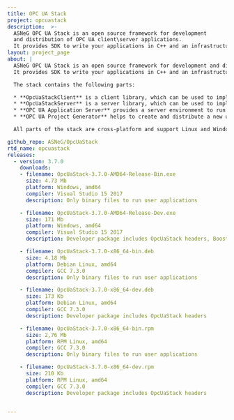 ```yaml
---
title: OPC UA Stack
project: opcuastack
description:  >-
  ASNeG OPC UA Stack is an open source framework for development
  and distribution of OPC UA client\server applications.
  It provides SDK to write your applications in C++ and an infrastructure to run and distribute them.
layout: project_page
about: |
  ASNeG OPC UA Stack is an open source framework for development and distribution of OPC UA client\\server applications.
  It provides SDK to write your applications in C++ and an infrastructure to run and distribute them.

  The stack contains the following parts:

  * **OpcUaStackClient** is a client library, which can be used to implement a client OPC UA application in C++.
  * **OpcUaStackServer** is a server library, which can be used to implement a server OPC UA application in C++.
  * **OPC UA Application Server** provides a server environment to run user OPC UA client\\server applications as dynamic libraries.
  * **OPC UA Project Generator** helps to create and distribute a new user application for Application Server.

  All parts of the stack are cross-platform and support Linux and Windows operation systems.

github_repo: ASNeG/OpcUaStack
rtd_name: opcuastack
releases:
  - version: 3.7.0
    downloads:
    - filename: OpcUaStack-3.7.0-AMD64-Release-Bin.exe
      size: 4.73 Mb
      platform: Windows, amd64
      compiler: Visual Studio 15 2017
      description: Only binary files to run user applications

    - filename: OpcUaStack-3.7.0-AMD64-Release-Dev.exe
      size: 171 Mb
      platform: Windows, amd64
      compiler: Visual Studio 15 2017
      description: Developer package includes OpcUaStack headers, Boost-1.62 and OpenSSL-1.1.1

    - filename: OpcUaStack-3.7.0-x86_64-bin.deb
      size: 4.18 Mb
      platform: Debian Linux, amd64
      compiler: GCC 7.3.0
      description: Only binary files to run user applications

    - filename: OpcUaStack-3.7.0-x86_64-dev.deb
      size: 173 Kb
      platform: Debian Linux, amd64
      compiler: GCC 7.3.0
      description: Developer package includes OpcUaStack headers

    - filename: OpcUaStack-3.7.0-x86_64-bin.rpm
      size: 2,76 Mb
      platform: RPM Linux, amd64
      compiler: GCC 7.3.0
      description: Only binary files to run user applications

    - filename: OpcUaStack-3.7.0-x86_64-dev.rpm
      size: 210 Kb
      platform: RPM Linux, amd64
      compiler: GCC 7.3.0
      description: Developer package includes OpcUaStack headers


---
```


